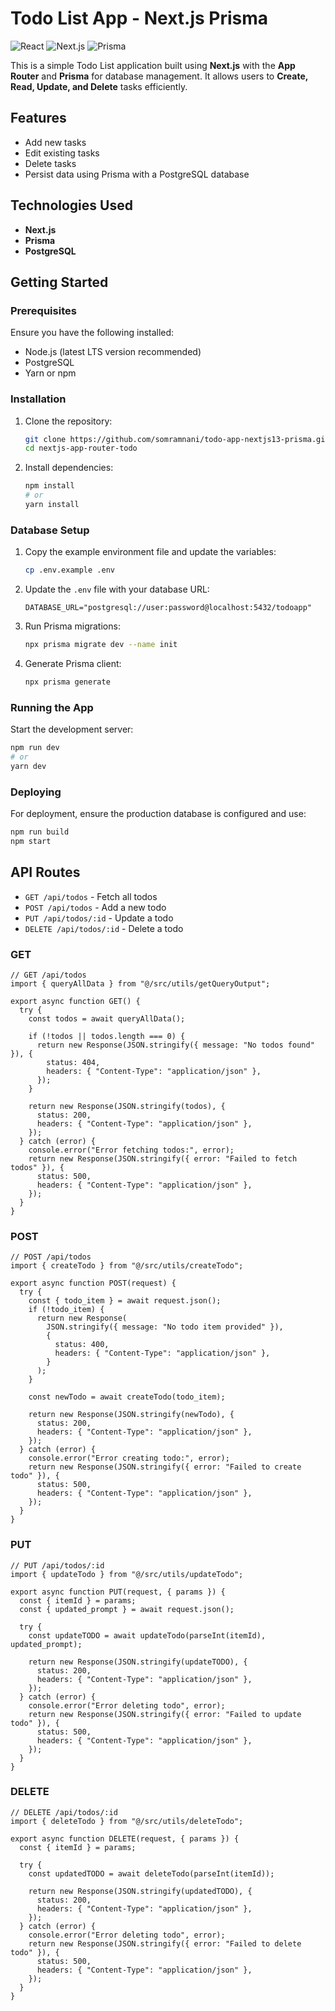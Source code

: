 # Todo List App - Next.js Prisma

![React](https://img.shields.io/badge/React-61DAFB?style=for-the-badge&logo=react&logoColor=white)
![Next.js](https://img.shields.io/badge/Next.js-000000?style=for-the-badge&logo=nextdotjs&logoColor=white)
![Prisma](https://img.shields.io/badge/Prisma-2D3748?style=for-the-badge&logo=prisma&logoColor=white)



This is a simple Todo List application built using **Next.js** with the **App Router** and **Prisma** for database management. It allows users to **Create, Read, Update, and Delete** tasks efficiently.

## Features

- Add new tasks
- Edit existing tasks
- Delete tasks
- Persist data using Prisma with a PostgreSQL database

## Technologies Used

- **Next.js** 
- **Prisma** 
- **PostgreSQL** 

## Getting Started

### Prerequisites

Ensure you have the following installed:

- Node.js (latest LTS version recommended)
- PostgreSQL
- Yarn or npm

### Installation

1. Clone the repository:
   ```bash
   git clone https://github.com/somramnani/todo-app-nextjs13-prisma.git
   cd nextjs-app-router-todo
   ```
2. Install dependencies:
   ```bash
   npm install
   # or
   yarn install
   ```

### Database Setup

1. Copy the example environment file and update the variables:
   ```bash
   cp .env.example .env
   ```
2. Update the `.env` file with your database URL:
   ```env
   DATABASE_URL="postgresql://user:password@localhost:5432/todoapp"
   ```
3. Run Prisma migrations:
   ```bash
   npx prisma migrate dev --name init
   ```
4. Generate Prisma client:
   ```bash
   npx prisma generate
   ```

### Running the App

Start the development server:

```bash
npm run dev
# or
yarn dev
```

### Deploying

For deployment, ensure the production database is configured and use:

```bash
npm run build
npm start
```

## API Routes

- `GET /api/todos` - Fetch all todos
- `POST /api/todos` - Add a new todo
- `PUT /api/todos/:id` - Update a todo
- `DELETE /api/todos/:id` - Delete a todo

### GET

```
// GET /api/todos
import { queryAllData } from "@/src/utils/getQueryOutput";

export async function GET() {
  try {
    const todos = await queryAllData();

    if (!todos || todos.length === 0) {
      return new Response(JSON.stringify({ message: "No todos found" }), {
        status: 404,
        headers: { "Content-Type": "application/json" },
      });
    }

    return new Response(JSON.stringify(todos), {
      status: 200,
      headers: { "Content-Type": "application/json" },
    });
  } catch (error) {
    console.error("Error fetching todos:", error);
    return new Response(JSON.stringify({ error: "Failed to fetch todos" }), {
      status: 500,
      headers: { "Content-Type": "application/json" },
    });
  }
}
```

### POST

```
// POST /api/todos
import { createTodo } from "@/src/utils/createTodo";

export async function POST(request) {
  try {
    const { todo_item } = await request.json();
    if (!todo_item) {
      return new Response(
        JSON.stringify({ message: "No todo item provided" }),
        {
          status: 400,
          headers: { "Content-Type": "application/json" },
        }
      );
    }

    const newTodo = await createTodo(todo_item);

    return new Response(JSON.stringify(newTodo), {
      status: 200,
      headers: { "Content-Type": "application/json" },
    });
  } catch (error) {
    console.error("Error creating todo:", error);
    return new Response(JSON.stringify({ error: "Failed to create todo" }), {
      status: 500,
      headers: { "Content-Type": "application/json" },
    });
  }
}
```

### PUT

```
// PUT /api/todos/:id
import { updateTodo } from "@/src/utils/updateTodo";

export async function PUT(request, { params }) {
  const { itemId } = params;
  const { updated_prompt } = await request.json();

  try {
    const updateTODO = await updateTodo(parseInt(itemId), updated_prompt);

    return new Response(JSON.stringify(updateTODO), {
      status: 200,
      headers: { "Content-Type": "application/json" },
    });
  } catch (error) {
    console.error("Error deleting todo", error);
    return new Response(JSON.stringify({ error: "Failed to update todo" }), {
      status: 500,
      headers: { "Content-Type": "application/json" },
    });
  }
}
```

### DELETE

```
// DELETE /api/todos/:id
import { deleteTodo } from "@/src/utils/deleteTodo";

export async function DELETE(request, { params }) {
  const { itemId } = params;

  try {
    const updatedTODO = await deleteTodo(parseInt(itemId));

    return new Response(JSON.stringify(updatedTODO), {
      status: 200,
      headers: { "Content-Type": "application/json" },
    });
  } catch (error) {
    console.error("Error deleting todo", error);
    return new Response(JSON.stringify({ error: "Failed to delete todo" }), {
      status: 500,
      headers: { "Content-Type": "application/json" },
    });
  }
}
```
